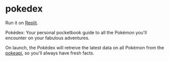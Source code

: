 # pokedex

Run it on [Replit](https://replit.com/@SreyaGogineni1/POKEDEX#main.py).
 
Pokédex: Your personal pocketbook guide to all the Pokémon you'll encounter on your fabulous adventures. 

On launch, the Pokédex will retreive the latest data on all Pokémon from the [pokeapi](https://pokeapi.co/), so you'll always have fresh facts. 